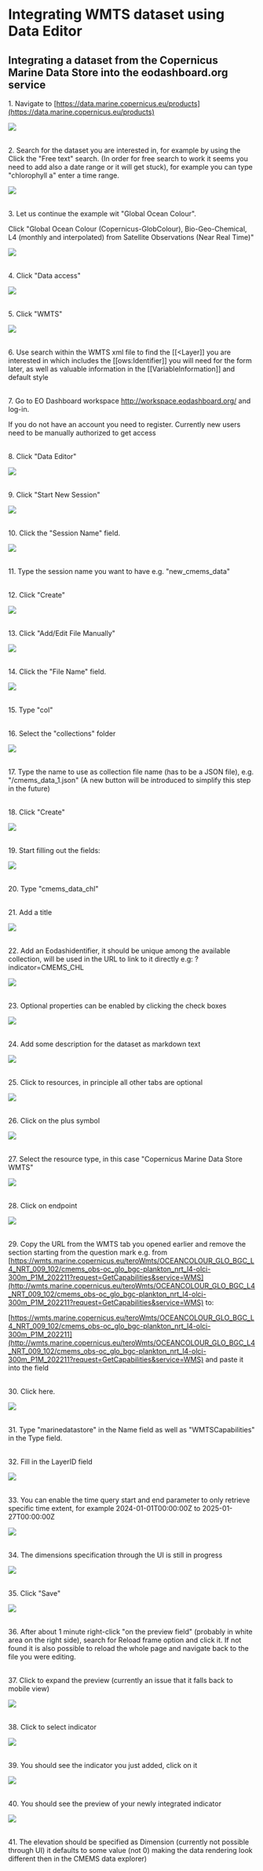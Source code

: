 # Integrating WMTS dataset using Data Editor

## Integrating a dataset from the Copernicus Marine Data Store into the eodashboard.org service


1\. Navigate to [https://data.marine.copernicus.eu/products](https://data.marine.copernicus.eu/products)

![](https://ajeuwbhvhr.cloudimg.io/https://colony-recorder.s3.amazonaws.com/files/2025-04-25/48b4e82c-878c-4d00-a7c0-ac012bb0d57c/ascreenshot.jpeg?tl_px=55,98&br_px=1431,867&force_format=jpeg&q=100&width=1120.0)

\
2\. Search for the dataset you are interested in, for example by using the Click the "Free text" search. (In order for free search to work it seems you need to add also a date range or it will get stuck), for example you can type "chlorophyll a" enter a time range.

![](https://ajeuwbhvhr.cloudimg.io/https://colony-recorder.s3.amazonaws.com/files/2025-04-25/48b4e82c-878c-4d00-a7c0-ac012bb0d57c/ascreenshot.jpeg?tl_px=0,25&br_px=1376,794&force_format=jpeg&q=100&width=1120.0&wat=1&wat_opacity=0.7&wat_gravity=northwest&wat_url=https://colony-recorder.s3.us-west-1.amazonaws.com/images/watermarks/FB923C_standard.png&wat_pad=215,277)

\
3\. Let us continue the example wit "Global Ocean Colour".

Click "Global Ocean Colour (Copernicus-GlobColour), Bio-Geo-Chemical, L4 (monthly and interpolated) from Satellite Observations (Near Real Time)"

![](https://ajeuwbhvhr.cloudimg.io/https://colony-recorder.s3.amazonaws.com/files/2025-04-25/57663edc-293c-45c2-a269-b2e39dce7073/ascreenshot.jpeg?tl_px=0,196&br_px=1376,966&force_format=jpeg&q=100&width=1120.0&wat=1&wat_opacity=0.7&wat_gravity=northwest&wat_url=https://colony-recorder.s3.us-west-1.amazonaws.com/images/watermarks/FB923C_standard.png&wat_pad=401,448)

\
4\. Click "Data access"

![](https://ajeuwbhvhr.cloudimg.io/https://colony-recorder.s3.amazonaws.com/files/2025-04-25/220415b4-7472-4da6-9f56-ae5503d6123a/ascreenshot.jpeg?tl_px=0,0&br_px=1376,769&force_format=jpeg&q=100&width=1120.0&wat=1&wat_opacity=0.7&wat_gravity=northwest&wat_url=https://colony-recorder.s3.us-west-1.amazonaws.com/images/watermarks/FB923C_standard.png&wat_pad=156,265)

\
5\. Click "WMTS"

![](https://ajeuwbhvhr.cloudimg.io/https://colony-recorder.s3.amazonaws.com/files/2025-04-25/3254cf73-3c4e-4a83-9c41-05cd737e2789/ascreenshot.jpeg?tl_px=110,196&br_px=1487,966&force_format=jpeg&q=100&width=1120.0&wat=1&wat_opacity=0.7&wat_gravity=northwest&wat_url=https://colony-recorder.s3.us-west-1.amazonaws.com/images/watermarks/FB923C_standard.png&wat_pad=935,426)

\
6\. Use search within the WMTS xml file to find the [[&lt;Layer]] you are interested in which includes the [[ows:Identifier]] you will need for the form later, as well as valuable  information in the [[VariableInformation]] and default style

\
7\. Go to EO Dashboard workspace <http://workspace.eodashboard.org/> and log-in.

If you do not have an account you need to register. Currently new users need to be manually authorized to get access

\
8\. Click "Data Editor"

![](https://ajeuwbhvhr.cloudimg.io/https://colony-recorder.s3.amazonaws.com/files/2025-04-25/8007bc3f-c097-4138-899d-f2e948c989d0/ascreenshot.jpeg?tl_px=0,0&br_px=1376,769&force_format=jpeg&q=100&width=1120.0&wat=1&wat_opacity=0.7&wat_gravity=northwest&wat_url=https://colony-recorder.s3.us-west-1.amazonaws.com/images/watermarks/FB923C_standard.png&wat_pad=55,77)

\
9\. Click "Start New Session"

![](https://ajeuwbhvhr.cloudimg.io/https://colony-recorder.s3.amazonaws.com/files/2025-04-25/5e188fe6-a81d-4b31-b0d5-ffe6aef63943/ascreenshot.jpeg?tl_px=239,0&br_px=1487,696&force_format=jpeg&q=100&width=1120.0&wat=1&wat_opacity=0.7&wat_gravity=northwest&wat_url=https://colony-recorder.s3.us-west-1.amazonaws.com/images/watermarks/FB923C_standard.png&wat_pad=985,54)

\
10\. Click the "Session Name" field.

![](https://ajeuwbhvhr.cloudimg.io/https://colony-recorder.s3.amazonaws.com/files/2025-04-25/8e156e95-0245-46e5-be81-204284178b52/ascreenshot.jpeg?tl_px=0,0&br_px=1247,696&force_format=jpeg&q=100&width=1120.0&wat=1&wat_opacity=0.7&wat_gravity=northwest&wat_url=https://colony-recorder.s3.us-west-1.amazonaws.com/images/watermarks/FB923C_standard.png&wat_pad=486,131)

\
11\. Type the session name you want to have e.g. "new_cmems_data"

\
12\. Click "Create"

![](https://ajeuwbhvhr.cloudimg.io/https://colony-recorder.s3.amazonaws.com/files/2025-04-25/fe93defb-9c28-4f24-ad17-dd76f23a096a/ascreenshot.jpeg?tl_px=239,0&br_px=1487,696&force_format=jpeg&q=100&width=1120.0&wat=1&wat_opacity=0.7&wat_gravity=northwest&wat_url=https://colony-recorder.s3.us-west-1.amazonaws.com/images/watermarks/FB923C_standard.png&wat_pad=926,131)

\
13\. Click "Add/Edit File Manually"

![](https://ajeuwbhvhr.cloudimg.io/https://colony-recorder.s3.amazonaws.com/files/2025-04-25/1c4f4adb-a6bf-4d81-b222-23ae1065f0b4/ascreenshot.jpeg?tl_px=87,269&br_px=1334,966&force_format=jpeg&q=100&width=1120.0&wat=1&wat_opacity=0.7&wat_gravity=northwest&wat_url=https://colony-recorder.s3.us-west-1.amazonaws.com/images/watermarks/FB923C_standard.png&wat_pad=524,396)

\
14\. Click the "File Name" field.

![](https://ajeuwbhvhr.cloudimg.io/https://colony-recorder.s3.amazonaws.com/files/2025-04-25/05dc372a-5b04-4c77-a1c3-c2dd70d82480/ascreenshot.jpeg?tl_px=239,0&br_px=1487,696&force_format=jpeg&q=100&width=1120.0&wat=1&wat_opacity=0.7&wat_gravity=northwest&wat_url=https://colony-recorder.s3.us-west-1.amazonaws.com/images/watermarks/FB923C_standard.png&wat_pad=693,120)

\
15\. Type "col"

\
16\. Select the "collections" folder

![](https://ajeuwbhvhr.cloudimg.io/https://colony-recorder.s3.amazonaws.com/files/2025-04-25/50df73fb-f52b-4ba0-81a2-bfc40b69ddfe/ascreenshot.jpeg?tl_px=0,0&br_px=1247,696&force_format=jpeg&q=100&width=1120.0&wat=1&wat_opacity=0.7&wat_gravity=northwest&wat_url=https://colony-recorder.s3.us-west-1.amazonaws.com/images/watermarks/FB923C_standard.png&wat_pad=517,184)

\
17\. Type the name to use as collection file name (has to be a JSON file), e.g. "/cmems_data_1.json" (A new button will be introduced to simplify this step in the future)

\
18\. Click "Create"

![](https://ajeuwbhvhr.cloudimg.io/https://colony-recorder.s3.amazonaws.com/files/2025-04-25/4a198f97-47b3-4322-bf4d-2c4461573401/ascreenshot.jpeg?tl_px=239,0&br_px=1487,696&force_format=jpeg&q=100&width=1120.0&wat=1&wat_opacity=0.7&wat_gravity=northwest&wat_url=https://colony-recorder.s3.us-west-1.amazonaws.com/images/watermarks/FB923C_standard.png&wat_pad=930,133)

\
19\. Start filling out the fields:

![](https://ajeuwbhvhr.cloudimg.io/https://colony-recorder.s3.amazonaws.com/files/2025-04-25/27329bfa-1663-41f7-aeee-dacac3ee3797/ascreenshot.jpeg?tl_px=0,48&br_px=1247,745&force_format=jpeg&q=100&width=1120.0&wat=1&wat_opacity=0.7&wat_gravity=northwest&wat_url=https://colony-recorder.s3.us-west-1.amazonaws.com/images/watermarks/FB923C_standard.png&wat_pad=305,277)

\
20\. Type "cmems_data_chl"

\
21\. Add a title

![](https://ajeuwbhvhr.cloudimg.io/https://colony-recorder.s3.amazonaws.com/files/2025-04-25/8ae36a77-5d9f-444b-bb1f-aa06b2d6349a/ascreenshot.jpeg?tl_px=0,220&br_px=1247,917&force_format=jpeg&q=100&width=1120.0&wat=1&wat_opacity=0.7&wat_gravity=northwest&wat_url=https://colony-recorder.s3.us-west-1.amazonaws.com/images/watermarks/FB923C_standard.png&wat_pad=270,277)

\
22\. Add an Eodashidentifier, it should be unique among the available collection, will be used in the URL to link to it directly e.g: ?indicator=CMEMS_CHL

![](https://ajeuwbhvhr.cloudimg.io/https://colony-recorder.s3.amazonaws.com/files/2025-04-25/48b75e45-03f1-4d4c-b57d-376ccceca67e/ascreenshot.jpeg?tl_px=0,269&br_px=1247,966&force_format=jpeg&q=100&width=1120.0&wat=1&wat_opacity=0.7&wat_gravity=northwest&wat_url=https://colony-recorder.s3.us-west-1.amazonaws.com/images/watermarks/FB923C_standard.png&wat_pad=316,360)

\
23\. Optional properties can be enabled by clicking the check boxes

![](https://ajeuwbhvhr.cloudimg.io/https://colony-recorder.s3.amazonaws.com/files/2025-04-25/79a980f3-c8a9-48a4-abcd-e33ec71883af/ascreenshot.jpeg?tl_px=0,269&br_px=1247,966&force_format=jpeg&q=100&width=1120.0&wat=1&wat_opacity=0.7&wat_gravity=northwest&wat_url=https://colony-recorder.s3.us-west-1.amazonaws.com/images/watermarks/FB923C_standard.png&wat_pad=224,350)

\
24\. Add some description for the dataset as markdown text

![](https://ajeuwbhvhr.cloudimg.io/https://colony-recorder.s3.amazonaws.com/files/2025-04-25/af314207-c735-4c45-86fd-01352b0c4f1a/ascreenshot.jpeg?tl_px=0,269&br_px=1247,966&force_format=jpeg&q=100&width=1120.0&wat=1&wat_opacity=0.7&wat_gravity=northwest&wat_url=https://colony-recorder.s3.us-west-1.amazonaws.com/images/watermarks/FB923C_standard.png&wat_pad=356,350)

\
25\. Click to resources, in principle all other tabs are optional

![](https://ajeuwbhvhr.cloudimg.io/https://colony-recorder.s3.amazonaws.com/files/2025-04-25/d2938331-8e0c-44e2-a773-75ae4aa636ce/ascreenshot.jpeg?tl_px=0,0&br_px=1247,696&force_format=jpeg&q=100&width=1120.0&wat=1&wat_opacity=0.7&wat_gravity=northwest&wat_url=https://colony-recorder.s3.us-west-1.amazonaws.com/images/watermarks/FB923C_standard.png&wat_pad=501,220)

\
26\. Click on the plus symbol

![](https://ajeuwbhvhr.cloudimg.io/https://colony-recorder.s3.amazonaws.com/files/2025-04-25/aaa034e6-50e0-42cb-8c6a-66850b0801a7/ascreenshot.jpeg?tl_px=0,31&br_px=1247,728&force_format=jpeg&q=100&width=1120.0&wat=1&wat_opacity=0.7&wat_gravity=northwest&wat_url=https://colony-recorder.s3.us-west-1.amazonaws.com/images/watermarks/FB923C_standard.png&wat_pad=306,277)

\
27\. Select the resource type, in this case "Copernicus Marine Data Store WMTS"

![](https://ajeuwbhvhr.cloudimg.io/https://colony-recorder.s3.amazonaws.com/files/2025-04-25/e789e2be-27c5-4c0f-8e16-ab78420e9c1d/ascreenshot.jpeg?tl_px=0,138&br_px=1247,835&force_format=jpeg&q=100&width=1120.0&wat=1&wat_opacity=0.7&wat_gravity=northwest&wat_url=https://colony-recorder.s3.us-west-1.amazonaws.com/images/watermarks/FB923C_standard.png&wat_pad=352,277)

\
28\. Click on endpoint

![](https://ajeuwbhvhr.cloudimg.io/https://colony-recorder.s3.amazonaws.com/files/2025-04-25/26abf052-89fb-44cb-b25a-f45738cc5f8f/ascreenshot.jpeg?tl_px=0,31&br_px=1247,728&force_format=jpeg&q=100&width=1120.0&wat=1&wat_opacity=0.7&wat_gravity=northwest&wat_url=https://colony-recorder.s3.us-west-1.amazonaws.com/images/watermarks/FB923C_standard.png&wat_pad=324,277)

\
29\. Copy the URL from the WMTS tab you opened earlier and remove the section starting from the question mark e.g. from [https://wmts.marine.copernicus.eu/teroWmts/OCEANCOLOUR_GLO_BGC_L4_NRT_009_102/cmems_obs-oc_glo_bgc-plankton_nrt_l4-olci-300m_P1M_202211?request=GetCapabilities&service=WMS](http://wmts.marine.copernicus.eu/teroWmts/OCEANCOLOUR_GLO_BGC_L4_NRT_009_102/cmems_obs-oc_glo_bgc-plankton_nrt_l4-olci-300m_P1M_202211?request=GetCapabilities&service=WMS) to:

[https://wmts.marine.copernicus.eu/teroWmts/OCEANCOLOUR_GLO_BGC_L4_NRT_009_102/cmems_obs-oc_glo_bgc-plankton_nrt_l4-olci-300m_P1M_202211](http://wmts.marine.copernicus.eu/teroWmts/OCEANCOLOUR_GLO_BGC_L4_NRT_009_102/cmems_obs-oc_glo_bgc-plankton_nrt_l4-olci-300m_P1M_202211?request=GetCapabilities&service=WMS)  and paste it into the field

\
30\. Click here.

![](https://ajeuwbhvhr.cloudimg.io/https://colony-recorder.s3.amazonaws.com/files/2025-04-25/3d3619ab-2ccc-4f31-88c7-8a31288265a7/ascreenshot.jpeg?tl_px=0,131&br_px=1247,828&force_format=jpeg&q=100&width=1120.0&wat=1&wat_opacity=0.7&wat_gravity=northwest&wat_url=https://colony-recorder.s3.us-west-1.amazonaws.com/images/watermarks/FB923C_standard.png&wat_pad=369,277)

\
31\. Type "marinedatastore" in the Name field as well as "WMTSCapabilities" in the Type field.

\
32\. Fill in the LayerID field

![](https://ajeuwbhvhr.cloudimg.io/https://colony-recorder.s3.amazonaws.com/files/2025-04-25/85b9a6d2-a8b5-4026-899e-bdb1b46e2c48/ascreenshot.jpeg?tl_px=0,182&br_px=1247,879&force_format=jpeg&q=100&width=1120.0&wat=1&wat_opacity=0.7&wat_gravity=northwest&wat_url=https://colony-recorder.s3.us-west-1.amazonaws.com/images/watermarks/FB923C_standard.png&wat_pad=304,277)

\
33\. You can enable the time query start and end parameter to only retrieve specific time extent, for example 2024-01-01T00:00:00Z to 2025-01-27T00:00:00Z

![](https://ajeuwbhvhr.cloudimg.io/https://colony-recorder.s3.amazonaws.com/files/2025-04-25/64c51603-2741-4619-a5f3-0247e1bdf6d2/ascreenshot.jpeg?tl_px=0,269&br_px=1247,966&force_format=jpeg&q=100&width=1120.0&wat=1&wat_opacity=0.7&wat_gravity=northwest&wat_url=https://colony-recorder.s3.us-west-1.amazonaws.com/images/watermarks/FB923C_standard.png&wat_pad=254,289)

\
34\. The dimensions specification through the UI is still in progress

![](https://ajeuwbhvhr.cloudimg.io/https://colony-recorder.s3.amazonaws.com/files/2025-04-25/a843da1c-4006-42b5-9a5e-2b85943907e4/ascreenshot.jpeg?tl_px=0,117&br_px=1247,814&force_format=jpeg&q=100&width=1120.0&wat=1&wat_opacity=0.7&wat_gravity=northwest&wat_url=https://colony-recorder.s3.us-west-1.amazonaws.com/images/watermarks/FB923C_standard.png&wat_pad=318,277)

\
35\. Click "Save"

![](https://ajeuwbhvhr.cloudimg.io/https://colony-recorder.s3.amazonaws.com/files/2025-04-25/1c75d088-759d-42cf-b3c5-04bb4c838541/ascreenshot.jpeg?tl_px=239,0&br_px=1487,696&force_format=jpeg&q=100&width=1120.0&wat=1&wat_opacity=0.7&wat_gravity=northwest&wat_url=https://colony-recorder.s3.us-west-1.amazonaws.com/images/watermarks/FB923C_standard.png&wat_pad=1012,53)

\
36\. After about 1 minute right-click "on the preview field" (probably in white area on the right side), search for Reload frame option and click it. If not found it is also possible to reload the whole page and navigate back to the file you were editing.

\
37\. Click to expand the preview (currently an issue that it falls back to mobile view)

![](https://ajeuwbhvhr.cloudimg.io/https://colony-recorder.s3.amazonaws.com/files/2025-04-25/05247c88-fa01-4048-beae-231d54fdaf35/ascreenshot.jpeg?tl_px=239,0&br_px=1487,696&force_format=jpeg&q=100&width=1120.0&wat=1&wat_opacity=0.7&wat_gravity=northwest&wat_url=https://colony-recorder.s3.us-west-1.amazonaws.com/images/watermarks/FB923C_standard.png&wat_pad=1052,194)

\
38\. Click to select indicator

![](https://ajeuwbhvhr.cloudimg.io/https://colony-recorder.s3.amazonaws.com/files/2025-04-25/0d12efc1-675e-497a-b21b-d3a9b0ba3a4b/ascreenshot.jpeg?tl_px=0,0&br_px=1244,695&force_format=jpeg&q=100&width=1120.0&wat=1&wat_opacity=0.7&wat_gravity=northwest&wat_url=https://colony-recorder.s3.us-west-1.amazonaws.com/images/watermarks/FB923C_standard.png&wat_pad=350,206)

\
39\. You should see the indicator you just added, click on it

![](https://ajeuwbhvhr.cloudimg.io/https://colony-recorder.s3.amazonaws.com/files/2025-04-25/840b56fe-94ea-415e-b2b6-f680e310b409/ascreenshot.jpeg?tl_px=0,37&br_px=1244,732&force_format=jpeg&q=100&width=1120.0&wat=1&wat_opacity=0.7&wat_gravity=northwest&wat_url=https://colony-recorder.s3.us-west-1.amazonaws.com/images/watermarks/FB923C_standard.png&wat_pad=370,277)

\
40\. You should see the preview of your newly integrated indicator

![](https://ajeuwbhvhr.cloudimg.io/https://colony-recorder.s3.amazonaws.com/files/2025-04-25/82c5a129-6080-48b4-86ab-92d5bdc522a7/ascreenshot.jpeg?tl_px=99,118&br_px=1344,813&force_format=jpeg&q=100&width=1120.0&wat=1&wat_opacity=0.7&wat_gravity=northwest&wat_url=https://colony-recorder.s3.us-west-1.amazonaws.com/images/watermarks/FB923C_standard.png&wat_pad=524,277)

\
41\. The elevation should be specified as Dimension (currently not possible through UI) it defaults to some value (not 0) making the data rendering look different then in the CMEMS data explorer)


